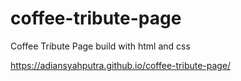 # coffee-tribute-page
Coffee Tribute Page build with html and css

https://adiansyahputra.github.io/coffee-tribute-page/
